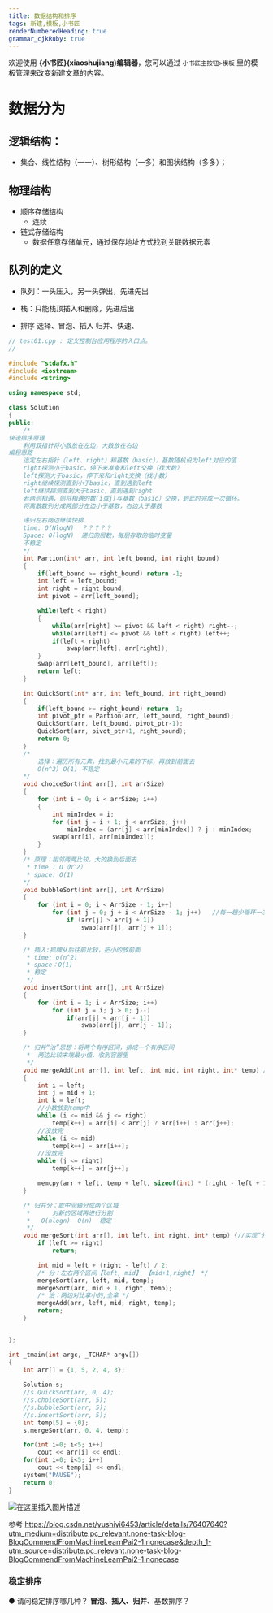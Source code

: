 ```yaml
---
title: 数据结构和排序 
tags: 新建,模板,小书匠
renderNumberedHeading: true
grammar_cjkRuby: true
---
```



欢迎使用 **{小书匠}(xiaoshujiang)编辑器**，您可以通过 `小书匠主按钮>模板` 里的模板管理来改变新建文章的内容。



# 数据分为
## 逻辑结构：
- 集合、线性结构（一一）、树形结构（一多）和图状结构（多多）；

## 物理结构
- 顺序存储结构
	- 连续
- 链式存储结构
	- 数据任意存储单元，通过保存地址方式找到关联数据元素

## 队列的定义
- 队列：一头压入，另一头弹出，先进先出
- 栈：只能栈顶插入和删除，先进后出


- 排序
选择、冒泡、插入
归并、快速、

```cpp
// test01.cpp : 定义控制台应用程序的入口点。
//

#include "stdafx.h"
#include <iostream>
#include <string>

using namespace std;

class Solution
{
public:
	/* 
快速排序原理
	利用双指针将小数放在左边，大数放在右边
编程思路
	选定左右指针（left、right）和基数（basic），基数随机设为left对应的值
	right探测小于basic，停下来准备和left交换（找大数）
	left探测大于basic，停下来和right交换（找小数）
	right继续探测直到小于basic，直到遇到left
	left继续探测直到大于basic，直到遇到right
	若两则相遇，则将相遇的数(i或j)与基数（basic）交换，到此时完成一次循环。
	将离散数列分成两部分左边小于基数，右边大于基数

	递归左右两边继续快排
	time: O(NlogN)  ？？？？？
	Space: O(logN)  递归的层数，每层存取的临时变量
	不稳定
	*/
	int Partion(int* arr, int left_bound, int right_bound)
	{
		if(left_bound >= right_bound) return -1;
		int left = left_bound;
		int right = right_bound;
		int pivot = arr[left_bound];

		while(left < right)
		{
			while(arr[right] >= pivot && left < right) right--;
			while(arr[left] <= pivot && left < right) left++;
			if(left < right)
				swap(arr[left], arr[right]);
		}
		swap(arr[left_bound], arr[left]);
		return left;
	}

	int QuickSort(int* arr, int left_bound, int right_bound)
	{
		if(left_bound >= right_bound) return -1;
		int pivot_ptr = Partion(arr, left_bound, right_bound);
		QuickSort(arr, left_bound, pivot_ptr-1);
		QuickSort(arr, pivot_ptr+1, right_bound);
		return 0;
	}
	/*
		选择：遍历所有元素，找到最小元素的下标，再放到前面去
		O(n^2) O(1) 不稳定
	*/
	void choiceSort(int arr[], int arrSize)
	{
		for (int i = 0; i < arrSize; i++)
		{
			int minIndex = i;
			for (int j = i + 1; j < arrSize; j++)
				minIndex = (arr[j] < arr[minIndex]) ? j : minIndex;
			swap(arr[i], arr[minIndex]);
		}
	}
	/* 原理：相邻两两比较，大的换到后面去
	 * time : O（N^2）
	 * space: O(1)
	*/
	void bubbleSort(int arr[], int ArrSize)
	{
		for (int i = 0; i < ArrSize - 1; i++)
			for (int j = 0; j + i < ArrSize - 1; j++)	//每一趟少循环一次
				if (arr[j] > arr[j + 1])
					swap(arr[j], arr[j + 1]);
	}

	/* 插入:抓牌从后往前比较，把小的放前面
	 * time: o(n^2)
	 * space：O(1) 
	 * 稳定
	 */
	void insertSort(int arr[], int ArrSize)
	{
		for (int i = 1; i < ArrSize; i++) 
			for (int j = i; j > 0; j--)
				if(arr[j] < arr[j - 1])
					swap(arr[j], arr[j - 1]);
	}

	/* 归并“治”思想：将两个有序区间，排成一个有序区间 
	 *	两边比较末端最小值，收到容器里
	 */
	void mergeAdd(int arr[], int left, int mid, int right, int* temp) //实现“治”
	{
		int i = left;
		int j = mid + 1;
		int k = left;
		//小数放到temp中
		while (i <= mid && j <= right)
			temp[k++] = arr[i] < arr[j] ? arr[i++] : arr[j++];
		//没放完
		while (i <= mid)
			temp[k++] = arr[i++]; 
		//没放完
		while (j <= right)
			temp[k++] = arr[j++];

		memcpy(arr + left, temp + left, sizeof(int) * (right - left + 1));
	}

	/* 归并分：取中间轴分成两个区域
	 *		对新的区域再进行分割
	 *   O(nlogn)  O(n)  稳定
	 */
	void mergeSort(int arr[], int left, int right, int* temp) {//实现“分”
		if (left >= right)
			return;

		int mid = left + (right - left) / 2;
		/* 分：左右两个区间【left, mid】 【mid+1,right】 */
		mergeSort(arr, left, mid, temp);
		mergeSort(arr, mid + 1, right, temp);
		/* 治：两边对比拿小的,全拿 */
		mergeAdd(arr, left, mid, right, temp);
		return;
	}


};

int _tmain(int argc, _TCHAR* argv[])
{
	int arr[] = {1, 5, 2, 4, 3};
	
	Solution s;
	//s.QuickSort(arr, 0, 4);
	//s.choiceSort(arr, 5);
	//s.bubbleSort(arr, 5);
	//s.insertSort(arr, 5);
	int temp[5] = {0};
	s.mergeSort(arr, 0, 4, temp);

	for(int i=0; i<5; i++)
		cout << arr[i] << endl;
	for(int i=0; i<5; i++)
		cout << temp[i] << endl;
	system("PAUSE");
	return 0;
}

```



![在这里插入图片描述](https://img-blog.csdnimg.cn/20200706203652817.png?x-oss-process=image/watermark,type_ZmFuZ3poZW5naGVpdGk,shadow_10,text_aHR0cHM6Ly9ibG9nLmNzZG4ubmV0L3dlaXhpbl80MjE3Mzk0OA==,size_16,color_FFFFFF,t_70)


参考
https://blog.csdn.net/yushiyi6453/article/details/76407640?utm_medium=distribute.pc_relevant.none-task-blog-BlogCommendFromMachineLearnPai2-1.nonecase&depth_1-utm_source=distribute.pc_relevant.none-task-blog-BlogCommendFromMachineLearnPai2-1.nonecase


### 稳定排序
● 请问稳定排序哪几种？
**冒泡、插入、归并**、基数排序？